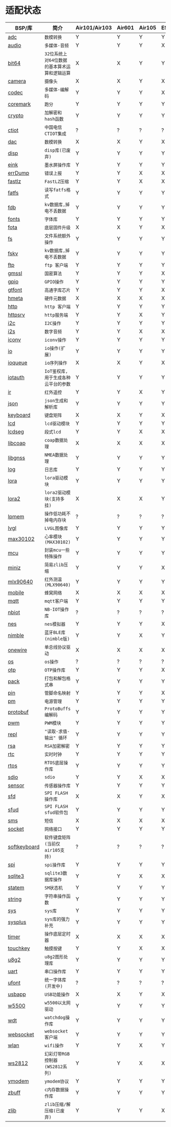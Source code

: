 # 适配状态

|BSP/库|简介|Air101/Air103|Air601|Air105|ESP32C3|ESP32S3|Air780E/Air700E|Air780EP|
|---|---|---|---|---|---|---|---|---|
|[adc](adc.md)|`数模转换`|Y|Y|Y|Y|Y|Y|Y|
|[audio](audio.md)|`多媒体-音频`|Y|Y|Y|X|X|Y|Y|
|[bit64](bit64.md)|`32位系统上对64位数据的基本算术运算和逻辑运算`|X|X|Y|Y|Y|Y|Y|
|[camera](camera.md)|`摄像头`|X|X|Y|X|X|X|X|
|[codec](codec.md)|`多媒体-编解码`|Y|Y|Y|X|X|Y|Y|
|[coremark](coremark.md)|`跑分`|Y|Y|Y|Y|Y|Y|Y|
|[crypto](crypto.md)|`加解密和hash函数`|Y|Y|Y|Y|Y|Y|Y|
|[ctiot](ctiot.md)|`中国电信CTIOT集成`|?|?|?|?|?|?|?|
|[dac](dac.md)|`数模转换`|X|X|Y|X|X|X|X|
|[disp](disp.md)|`disp库(已废弃)`|Y|Y|Y|Y|Y|Y|Y|
|[eink](eink.md)|`墨水屏操作库`|Y|Y|Y|Y|Y|Y|Y|
|[errDump](errDump.md)|`错误上报`|Y|Y|X|X|X|Y|Y|
|[fastlz](fastlz.md)|`FastLZ压缩`|Y|Y|X|X|X|Y|Y|
|[fatfs](fatfs.md)|`读写fatfs格式`|Y|Y|Y|Y|Y|Y|Y|
|[fdb](fdb.md)|`kv数据库,掉电不丢数据`|Y|Y|Y|Y|Y|Y|Y|
|[fonts](fonts.md)|`字体库`|Y|Y|Y|Y|Y|Y|Y|
|[fota](fota.md)|`底层固件升级`|X|X|Y|X|X|Y|Y|
|[fs](fs.md)|`文件系统额外操作`|Y|Y|Y|Y|Y|Y|Y|
|[fskv](fskv.md)|`kv数据库,掉电不丢数据`|Y|Y|Y|Y|Y|Y|Y|
|[ftp](ftp.md)|`ftp 客户端`|Y|Y|Y|Y|Y|Y|Y|
|[gmssl](gmssl.md)|`国密算法`|Y|Y|Y|X|X|Y|Y|
|[gpio](gpio.md)|`GPIO操作`|Y|Y|Y|Y|Y|Y|Y|
|[gtfont](gtfont.md)|`高通字库芯片`|Y|Y|Y|X|X|Y|Y|
|[hmeta](hmeta.md)|`硬件元数据`|X|X|X|X|X|Y|Y|
|[http](http.md)|`http 客户端`|Y|Y|Y|Y|Y|Y|Y|
|[httpsrv](httpsrv.md)|`http服务端`|Y|Y|X|Y|Y|Y|Y|
|[i2c](i2c.md)|`I2C操作`|Y|Y|Y|Y|Y|Y|Y|
|[i2s](i2s.md)|`数字音频`|Y|Y|X|X|X|Y|Y|
|[iconv](iconv.md)|`iconv操作`|Y|Y|Y|Y|Y|Y|Y|
|[io](io.md)|`io操作(扩展)`|Y|Y|Y|Y|Y|Y|Y|
|[ioqueue](ioqueue.md)|`io序列操作`|X|X|Y|X|X|X|X|
|[iotauth](iotauth.md)|`IoT鉴权库, 用于生成各种云平台的参数`|Y|Y|Y|Y|Y|Y|Y|
|[ir](ir.md)|`红外遥控`|Y|Y|X|Y|Y|Y|Y|
|[json](json.md)|`json生成和解析库`|Y|Y|Y|Y|Y|Y|Y|
|[keyboard](keyboard.md)|`键盘矩阵`|X|X|Y|X|X|X|X|
|[lcd](lcd.md)|`lcd驱动模块`|Y|Y|Y|Y|Y|Y|Y|
|[lcdseg](lcdseg.md)|`段式lcd`|Y|Y|X|X|X|X|X|
|[libcoap](libcoap.md)|`coap数据处理`|X|X|X|X|X|X|X|
|[libgnss](libgnss.md)|`NMEA数据处理`|Y|Y|Y|Y|Y|Y|Y|
|[log](log.md)|`日志库`|Y|Y|Y|Y|Y|Y|Y|
|[lora](lora.md)|`lora驱动模块`|Y|Y|Y|Y|Y|Y|Y|
|[lora2](lora2.md)|`lora2驱动模块(支持多挂)`|X|X|X|Y|Y|Y|Y|
|[lpmem](lpmem.md)|`操作低功耗不掉电内存块`|?|?|?|?|?|?|?|
|[lvgl](lvgl.md)|`LVGL图像库`|Y|Y|Y|Y|Y|Y|Y|
|[max30102](max30102.md)|`心率模块(MAX30102)`|Y|Y|Y|Y|Y|Y|Y|
|[mcu](mcu.md)|`封装mcu一些特殊操作`|Y|Y|Y|Y|Y|Y|Y|
|[miniz](miniz.md)|`简易zlib压缩`|Y|Y|Y|X|X|Y|Y|
|[mlx90640](mlx90640.md)|`红外测温(MLX90640)`|Y|Y|Y|Y|Y|Y|Y|
|[mobile](mobile.md)|`蜂窝网络`|X|X|X|X|X|Y|Y|
|[mqtt](mqtt.md)|`mqtt客户端`|Y|Y|Y|Y|Y|Y|Y|
|[nbiot](nbiot.md)|`NB-IOT操作库`|?|?|?|?|?|?|?|
|[nes](nes.md)|`nes模拟器`|Y|Y|Y|X|X|Y|Y|
|[nimble](nimble.md)|`蓝牙BLE库(nimble版)`|Y|Y|X|Y|Y|X|X|
|[onewire](onewire.md)|`单总线协议驱动`|X|X|X|X|X|X|X|
|[os](os.md)|`os操作`|?|?|?|?|?|?|?|
|[otp](otp.md)|`OTP操作库`|Y|Y|Y|X|X|Y|Y|
|[pack](pack.md)|`打包和解包格式串`|Y|Y|Y|Y|Y|Y|Y|
|[pin](pin.md)|`管脚命名映射`|Y|Y|Y|X|X|X|X|
|[pm](pm.md)|`电源管理`|Y|Y|Y|Y|Y|Y|Y|
|[protobuf](protobuf.md)|`ProtoBuffs编解码`|Y|Y|Y|Y|Y|Y|Y|
|[pwm](pwm.md)|`PWM模块`|Y|Y|Y|Y|Y|Y|Y|
|[repl](repl.md)|`"读取-求值-输出" 循环`|Y|Y|Y|Y|Y|Y|Y|
|[rsa](rsa.md)|`RSA加密解密`|Y|Y|Y|Y|Y|Y|Y|
|[rtc](rtc.md)|`实时时钟`|Y|Y|Y|Y|Y|Y|Y|
|[rtos](rtos.md)|`RTOS底层操作库`|Y|Y|Y|Y|Y|Y|Y|
|[sdio](sdio.md)|`sdio`|Y|Y|X|X|X|X|X|
|[sensor](sensor.md)|`传感器操作库`|Y|Y|Y|Y|Y|Y|Y|
|[sfd](sfd.md)|`SPI FLASH操作库`|X|X|Y|X|X|Y|Y|
|[sfud](sfud.md)|`SPI FLASH sfud软件包`|Y|Y|Y|Y|Y|Y|Y|
|[sms](sms.md)|`短信`|X|X|X|X|X|X|Y|
|[socket](socket.md)|`网络接口`|Y|Y|Y|Y|Y|Y|Y|
|[softkeyboard](softkeyboard.md)|`软件键盘矩阵(当前仅air105支持)`|?|?|?|?|?|?|?|
|[spi](spi.md)|`spi操作库`|Y|Y|Y|Y|Y|Y|Y|
|[sqlite3](sqlite3.md)|`sqlite3数据库操作`|Y|Y|X|X|X|Y|X|
|[statem](statem.md)|`SM状态机`|Y|Y|Y|Y|Y|Y|Y|
|[string](string.md)|`字符串操作函数`|Y|Y|Y|Y|Y|Y|Y|
|[sys](sys.md)|`sys库`|Y|Y|Y|Y|Y|Y|Y|
|[sysplus](sysplus.md)|`sys库的强力补充`|Y|Y|Y|Y|Y|Y|Y|
|[timer](timer.md)|`操作底层定时器`|X|X|X|X|X|X|X|
|[touchkey](touchkey.md)|`触摸按键`|Y|Y|X|X|X|X|X|
|[u8g2](u8g2.md)|`u8g2图形处理库`|Y|Y|Y|Y|Y|Y|Y|
|[uart](uart.md)|`串口操作库`|Y|Y|Y|Y|Y|Y|Y|
|[ufont](ufont.md)|`统一字体库(开发中)`|?|?|?|?|?|?|?|
|[usbapp](usbapp.md)|`USB功能操作`|X|X|Y|X|X|X|X|
|[w5500](w5500.md)|`w5500以太网驱动`|Y|Y|Y|Y|Y|Y|Y|
|[wdt](wdt.md)|`watchdog操作库`|Y|Y|Y|Y|Y|Y|Y|
|[websocket](websocket.md)|`websocket客户端`|Y|Y|Y|Y|Y|Y|Y|
|[wlan](wlan.md)|`wifi操作`|Y|Y|X|Y|Y|Y|Y|
|[ws2812](ws2812.md)|`幻彩灯带RGB控制器(WS2812系列)`|Y|Y|X|X|X|Y|X|
|[ymodem](ymodem.md)|`ymodem协议`|Y|Y|Y|Y|Y|Y|Y|
|[zbuff](zbuff.md)|`c内存数据操作库`|Y|Y|Y|Y|Y|Y|Y|
|[zlib](zlib.md)|`zlib压缩/解压缩(已废弃)`|Y|Y|Y|X|X|X|X|
